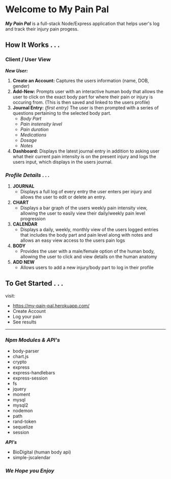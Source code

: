 # Welcome to __My Pain Pal__

*__My Pain Pal__*  is a full-stack Node/Express application that helps user's log and track their injury pain progess. 

## How It Works . . .

### Client / User View

__*New User:*__
1. __Create an Account:__ Captures the users information (name, DOB, gender)
2. __Add-New:__ Prompts user with an interactive human body that allows the user to click on the exact body part for where their pain or injury is occuring from. (This is then saved and linked to the users profile)
3. __Journal Entry:__ *(first entry)* The user is then prompted with a series of questions pertaining to the selected body part.
      * *Body Part*
      * *Pain instensity level*
      * *Pain duration*
      * *Medications*
      * *Dosage*
      * *Notes*
4. __Dashboard:__ Displays the latest journal entry in addition to asking user what their current pain intensity is on the present injury and logs the users input, which displays in the users journal. 

### __*Profile Details*__ . . .

 1. __JOURNAL__
    * Displays a full log of every entry the user enters per injury and allows the user to edit or delete an entry.
 2. __CHART__
    * Displays a bar graph of the users weekly pain intensity view, allowing the user to easily view their daily/weekly pain level progression
 3. __CALENDAR__
    * Displays a daily, weekly, monthly view of the users logged entries that includes the body part and pain level along with notes and allows an easy view access to the users pain logs
 4. __BODY__
    * Provides the user with a male/female option of the human body, allowing the user to click and view details on the human anatomy
 5. __ADD NEW__
    * Allows users to add a new injury/body part to log in their profile
 
 ## To Get Started . . .
 visit:
*  https://my-pain-pal.herokuapp.com/
* Create Account
* Log your pain
* See results

__________________________    
### *Npm Modules & API's*
* body-parser
* chart.js
* crypto
* express
* express-handlebars
* express-session
* fs
* jquery
* moment
* mysql
* mysql2
* nodemon
* path
* rand-token
* sequelize
* session


 *__API's__*
* BioDigital (human body api)
* simple-jscalendar




### *We Hope you Enjoy* 